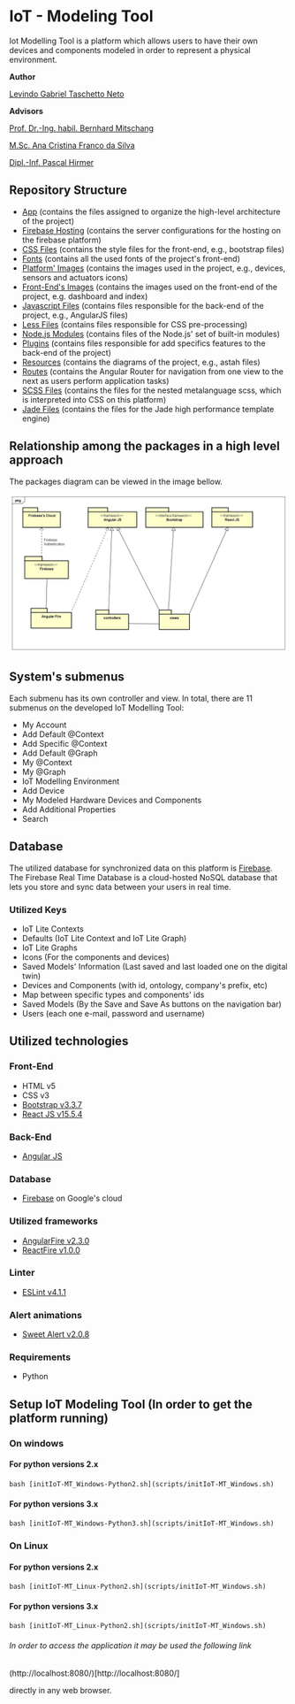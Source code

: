 # IoT - Modeling Tool

Iot Modelling Tool is a platform which allows users to have their own devices and components modeled in order to represent a physical environment.


__Author__

[Levindo Gabriel Taschetto Neto](http://levindoneto.github.io/)

__Advisors__

[Prof. Dr.-Ing. habil. Bernhard Mitschang](https://www.ipvs.uni-stuttgart.de/abteilungen/as/abteilung/mitarbeiter/bernhard.mitschang)

[M.Sc. Ana Cristina Franco da Silva](https://www.ipvs.uni-stuttgart.de/abteilungen/as/abteilung/mitarbeiter/Ana.Franco)

[Dipl.-Inf. Pascal Hirmer](https://www.ipvs.uni-stuttgart.de/abteilungen/as/abteilung/mitarbeiter/Pascal.Hirmer)


## Repository Structure

* [App](public/app) (contains the files assigned to organize the high-level architecture of the project)
* [Firebase Hosting](public/bin) (contains the server configurations for the hosting on the firebase platform)
* [CSS Files](public/css) (contains the style files for the front-end, e.g., bootstrap files)
* [Fonts](public/fonts) (contains all the used fonts of the project's front-end)
* [Platform' Images](public/images) (contains the images used in the project, e.g., devices, sensors and actuators icons)
* [Front-End's Images](public/images) (contains the images used on the front-end of the project, e.g. dashboard and index)
* [Javascript Files](public/js) (contains files responsible for the back-end of the project, e.g., AngularJS files)
* [Less Files](public/less) (contains files responsible for CSS pre-processing)
* [Node.js Modules](public/node_modules) (contains files of the Node.js' set of built-in modules)
* [Plugins](public/plugins) (contains files responsible for add specifics features to the back-end of the project)
* [Resources](public/resources) (contains the diagrams of the project, e.g., astah files)
* [Routes](public/routes) (contains the Angular Router for navigation from one view to the next as users perform application tasks)
* [SCSS Files](public/scss) (contains the files for the nested metalanguage scss, which is interpreted into CSS on this platform)
* [Jade Files](public/views) (contains the files for the Jade high performance template engine)

## Relationship among the packages in a high level approach

The packages diagram can be viewed in the image bellow.

![packages](public/resources/packages.jpg)

## System's submenus

Each submenu has its own controller and view. In total, there are 11 submenus on the developed IoT Modelling Tool:

* My Account
* Add Default @Context
* Add Specific @Context
* Add Default @Graph
* My @Context
* My @Graph
* IoT Modelling Environment
* Add Device
* My Modeled Hardware Devices and Components
* Add Additional Properties
* Search

## Database

The utilized database for synchronized data on this platform is [Firebase](https://firebase.google.com/). The Firebase Real Time Database is a cloud-hosted NoSQL database that lets you store and sync data between your users in real time.

### Utilized Keys

* IoT Lite Contexts
* Defaults (IoT Lite Context and IoT Lite Graph)
* IoT Lite Graphs
* Icons (For the components and devices)
* Saved Models' Information (Last saved and last loaded one on the digital twin)
* Devices and Components (with id, ontology, company's prefix, etc)
* Map between specific types and components' ids
* Saved Models (By the Save and Save As buttons on the navigation bar)
* Users (each one e-mail, password and username)

## Utilized technologies

### Front-End

* HTML v5
* CSS v3
* [Bootstrap v3.3.7](http://getbootstrap.com/)
* [React JS v15.5.4](https://facebook.github.io/react/)

### Back-End

* [Angular JS](https://angularjs.org/)

### Database

* [Firebase](https://firebase.google.com) on Google's cloud

### Utilized frameworks

* [AngularFire v2.3.0](https://github.com/firebase/angularfire)
* [ReactFire v1.0.0](https://github.com/firebase/reactfire)

### Linter

* [ESLint v4.1.1](https://marketplace.visualstudio.com/items?itemName=dbaeumer.vscode-eslint)

### Alert animations

* [Sweet Alert v2.0.8](https://sweetalert.js.org)

### Requirements
* Python

## Setup IoT Modeling Tool (In order to get the platform running)

### On windows

#### For python versions 2.x
```terminal
bash [initIoT-MT_Windows-Python2.sh](scripts/initIoT-MT_Windows.sh)
```

#### For python versions 3.x
```terminal
bash [initIoT-MT_Windows-Python3.sh](scripts/initIoT-MT_Windows.sh)
```

### On Linux
#### For python versions 2.x
```terminal
bash [initIoT-MT_Linux-Python2.sh](scripts/initIoT-MT_Windows.sh)
```

#### For python versions 3.x
```terminal
bash [initIoT-MT_Linux-Python2.sh](scripts/initIoT-MT_Windows.sh)
```


###### In order to access the application it may be used  the following link

(http://localhost:8080/)[http://localhost:8080/]

directly in any web browser.
